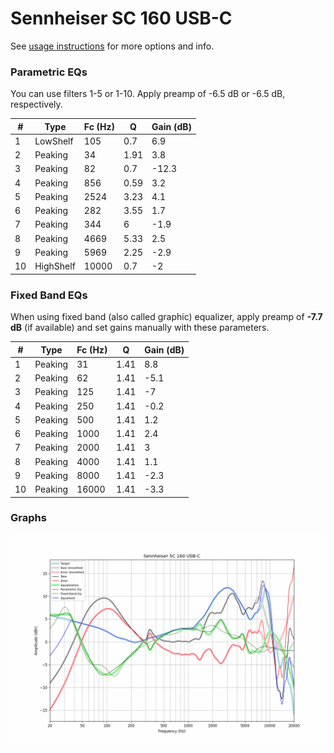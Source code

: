 # Sennheiser SC 160 USB-C
See [usage instructions](https://github.com/jaakkopasanen/AutoEq#usage) for more options and info.

### Parametric EQs
You can use filters 1-5 or 1-10. Apply preamp of -6.5 dB or -6.5 dB, respectively.

|   # | Type      |   Fc (Hz) |    Q |   Gain (dB) |
|-----|-----------|-----------|------|-------------|
|   1 | LowShelf  |       105 | 0.7  |         6.9 |
|   2 | Peaking   |        34 | 1.91 |         3.8 |
|   3 | Peaking   |        82 | 0.7  |       -12.3 |
|   4 | Peaking   |       856 | 0.59 |         3.2 |
|   5 | Peaking   |      2524 | 3.23 |         4.1 |
|   6 | Peaking   |       282 | 3.55 |         1.7 |
|   7 | Peaking   |       344 | 6    |        -1.9 |
|   8 | Peaking   |      4669 | 5.33 |         2.5 |
|   9 | Peaking   |      5969 | 2.25 |        -2.9 |
|  10 | HighShelf |     10000 | 0.7  |        -2   |

### Fixed Band EQs
When using fixed band (also called graphic) equalizer, apply preamp of **-7.7 dB** (if available) and set gains manually with these parameters.

|   # | Type    |   Fc (Hz) |    Q |   Gain (dB) |
|-----|---------|-----------|------|-------------|
|   1 | Peaking |        31 | 1.41 |         8.8 |
|   2 | Peaking |        62 | 1.41 |        -5.1 |
|   3 | Peaking |       125 | 1.41 |        -7   |
|   4 | Peaking |       250 | 1.41 |        -0.2 |
|   5 | Peaking |       500 | 1.41 |         1.2 |
|   6 | Peaking |      1000 | 1.41 |         2.4 |
|   7 | Peaking |      2000 | 1.41 |         3   |
|   8 | Peaking |      4000 | 1.41 |         1.1 |
|   9 | Peaking |      8000 | 1.41 |        -2.3 |
|  10 | Peaking |     16000 | 1.41 |        -3.3 |

### Graphs
![](./Sennheiser%20SC%20160%20USB-C.png)
